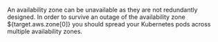 An availability zone can be unavailable as they are not redundantly designed.
In order to survive an outage of the availability zone ${target.aws.zone[0]} you should spread your Kubernetes pods across multiple availability zones.
